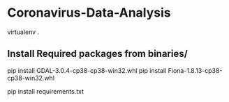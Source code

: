 # Coronavirus-Data-Analysis

virtualenv .

##  Install Required packages from binaries/
pip install GDAL-3.0.4-cp38-cp38-win32.whl
pip install Fiona-1.8.13-cp38-cp38-win32.whl  

pip install requirements.txt